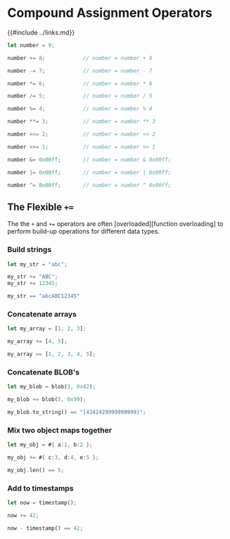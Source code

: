 Compound Assignment Operators
=============================

{{#include ../links.md}}


```rust no_run
let number = 9;

number += 8;            // number = number + 8

number -= 7;            // number = number - 7

number *= 6;            // number = number * 6

number /= 5;            // number = number / 5

number %= 4;            // number = number % 4

number **= 3;           // number = number ** 3

number <<= 2;           // number = number << 2

number >>= 1;           // number = number >> 1

number &= 0x00ff;       // number = number & 0x00ff;

number |= 0x00ff;       // number = number | 0x00ff;

number ^= 0x00ff;       // number = number ^ 0x00ff;
```


The Flexible `+=`
----------------

The the `+` and `+=` operators are often [overloaded][function overloading] to perform
build-up operations for different data types.

### Build strings

```rust no_run
let my_str = "abc";

my_str += "ABC";
my_str += 12345;

my_str == "abcABC12345"
```

### Concatenate arrays

```rust no_run
let my_array = [1, 2, 3];

my_array += [4, 5];

my_array == [1, 2, 3, 4, 5];
```

### Concatenate BLOB's

```rust no_run
let my_blob = blob(3, 0x42);

my_blob += blob(5, 0x99);

my_blob.to_string() == "[4242429999999999]";
```

### Mix two object maps together

```rust no_run
let my_obj = #{ a:1, b:2 };

my_obj += #{ c:3, d:4, e:5 };

my_obj.len() == 5;
```

### Add to timestamps

```rust no_run
let now = timestamp();

now += 42;

now - timestamp() == 42;
```
